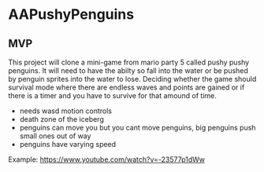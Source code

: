 # AAPushyPenguins

## MVP
This project will clone a mini-game from mario party 5 called pushy pushy penguins. It will need to have the abilty so fall into the water
or be pushed by penguin sprites into the water to lose. Deciding whether the game should survival mode where there are endless waves and points are gained
or if there is a timer and you have to survive for that amound of time. 
* needs wasd motion controls
* death zone of the iceberg
* penguins can move you but you cant move penguins, big penguins push small ones out of way
* penguins have varying speed

Example: https://www.youtube.com/watch?v=-23577p1dWw